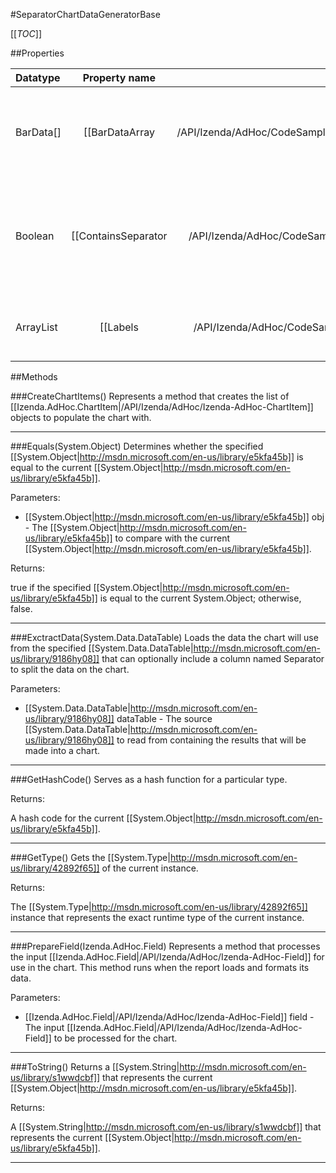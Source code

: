 #SeparatorChartDataGeneratorBase

[[_TOC_]]

##Properties

|Datatype|Property name|Property description|Default Value|
|:-------|:----------:|:-----------------:|:-----------:|
|BarData[]|[[BarDataArray|/API/Izenda/AdHoc/CodeSamples/Izenda_AdHoc_SeparatorChartDataGeneratorBase_BarDataArray]]| Gets a list of data points that corresponds to the values that were loaded from the source data during extraction. |inherited from concrete class|
|Boolean|[[ContainsSeparator|/API/Izenda/AdHoc/CodeSamples/Izenda_AdHoc_ChartDataGeneratorBase_ContainsSeparator]]| Determines whether the chart data contains a set of values that acts as a separator for creating multi-line/bar/pie/funnel charts. |inherited from concrete class|
|ArrayList|[[Labels|/API/Izenda/AdHoc/CodeSamples/Izenda_AdHoc_SeparatorChartDataGeneratorBase_Labels]]| Gets a list of chart labels that were loaded from the source data during extraction. |inherited from concrete class|


##Methods

###CreateChartItems()
Represents a method that creates the list of [[Izenda.AdHoc.ChartItem|/API/Izenda/AdHoc/Izenda-AdHoc-ChartItem]] objects to populate the chart with.






---


###Equals(System.Object)
Determines whether the specified [[System.Object|http://msdn.microsoft.com/en-us/library/e5kfa45b]] is equal to the current [[System.Object|http://msdn.microsoft.com/en-us/library/e5kfa45b]].

Parameters: 

* [[System.Object|http://msdn.microsoft.com/en-us/library/e5kfa45b]] obj  - The [[System.Object|http://msdn.microsoft.com/en-us/library/e5kfa45b]] to compare with the current [[System.Object|http://msdn.microsoft.com/en-us/library/e5kfa45b]].





Returns:

true if the specified [[System.Object|http://msdn.microsoft.com/en-us/library/e5kfa45b]] is equal to the current System.Object; otherwise, false.


---


###ExctractData(System.Data.DataTable)
Loads the data the chart will use from the specified [[System.Data.DataTable|http://msdn.microsoft.com/en-us/library/9186hy08]] that can optionally include a column named Separator to split the data on the chart.

Parameters: 

* [[System.Data.DataTable|http://msdn.microsoft.com/en-us/library/9186hy08]] dataTable  - The source [[System.Data.DataTable|http://msdn.microsoft.com/en-us/library/9186hy08]] to read from containing the results that will be made into a chart.






---


###GetHashCode()
 Serves as a hash function for a particular type.  





Returns:

A hash code for the current [[System.Object|http://msdn.microsoft.com/en-us/library/e5kfa45b]].


---


###GetType()
Gets the [[System.Type|http://msdn.microsoft.com/en-us/library/42892f65]] of the current instance.





Returns:

The [[System.Type|http://msdn.microsoft.com/en-us/library/42892f65]] instance that represents the exact runtime type of the current instance.


---


###PrepareField(Izenda.AdHoc.Field)
Represents a method that processes the input [[Izenda.AdHoc.Field|/API/Izenda/AdHoc/Izenda-AdHoc-Field]] for use in the chart. This method runs when the report loads and formats its data.

Parameters: 

* [[Izenda.AdHoc.Field|/API/Izenda/AdHoc/Izenda-AdHoc-Field]] field  - The input [[Izenda.AdHoc.Field|/API/Izenda/AdHoc/Izenda-AdHoc-Field]] to be processed for the chart.






---


###ToString()
Returns a [[System.String|http://msdn.microsoft.com/en-us/library/s1wwdcbf]] that represents the current [[System.Object|http://msdn.microsoft.com/en-us/library/e5kfa45b]].





Returns:

A [[System.String|http://msdn.microsoft.com/en-us/library/s1wwdcbf]] that represents the current [[System.Object|http://msdn.microsoft.com/en-us/library/e5kfa45b]].


---


